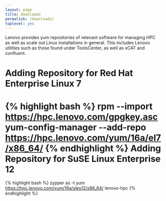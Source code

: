 ```yaml
---
layout: page
title: Downloads
permalink: /downloads/
toplevel: yes
---
```


Lenovo provides yum repositories of relevant software for managing HPC as well
as scale out Linux installations in general.  This includes Lenovo utilities
such as those found under ToolsCenter, as well as xCAT and confluent.

Adding Repository for Red Hat Enterprise Linux 7
============================
{% highlight bash %}
rpm --import https://hpc.lenovo.com/gpgkey.asc
yum-config-manager --add-repo https://hpc.lenovo.com/yum/16a/el7/x86_64/
{% endhighlight %}
Adding Repository for SuSE Linux Enterprise 12
============================
{% highlight bash %}
zypper as -t yum https://hpc.lenovo.com/yum/16a/sles12/x86_64/ lenovo-hpc
{% endhighlight %}
